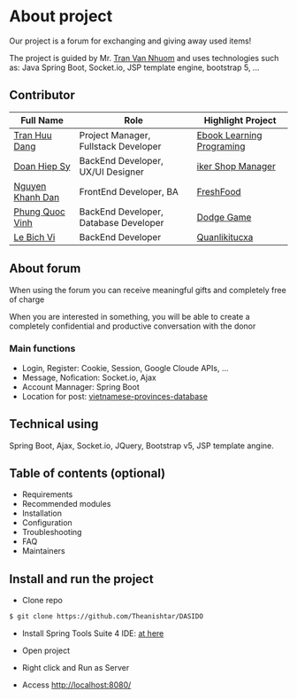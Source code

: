 # About project

Our project is a forum for exchanging and giving away used items!

The project is guided by Mr. [Tran Van Nhuom](https://thaynhuom.edu.vn/) and uses technologies such as: Java Spring Boot, Socket.io, JSP template engine, bootstrap 5, ...

## Contributor
| Full Name | Role | Highlight Project |
|-----------|------|--------------------|
|[Tran Huu Dang]() | Project Manager, Fullstack Developer | [Ebook Learning Programing](https://angurvad-5559e.web.app/)  
|[Doan Hiep Sy]() | BackEnd Developer, UX/UI Designer | [iker Shop Manager](https://github.com/DoanSy16/biker-shop-manager)  
|[Nguyen Khanh Dan]() | FrontEnd Developer, BA | [FreshFood](https://github.com/NguyenKhanhDan/FreshFood)  
|[Phung Quoc Vinh]() | BackEnd Developer, Database Developer | [Dodge Game](https://github.com/Dinhisme/DodgeGame)  
|[Le Bich Vi]() | BackEnd Developer | [Quanlikitucxa](https://github.com/TheBank0911/Quanlikitucxa)



## About forum 
When using the forum you can receive meaningful gifts and completely free of charge

When you are interested in something, you will be able to create a completely confidential and productive conversation with the donor

### Main functions
- Login, Register: Cookie, Session, Google Cloude APIs, ...
- Message, Nofication: Socket.io, Ajax
- Account Mannager: Spring Boot
- Location for post: [vietnamese-provinces-database](https://github.com/dangtranhuu/vietnamese-provinces-database)

## Technical using

Spring Boot, Ajax, Socket.io, JQuery, Bootstrap v5, JSP template angine.



## Table of contents (optional)

- Requirements
- Recommended modules
- Installation
- Configuration
- Troubleshooting
- FAQ
- Maintainers

## Install and run the project

- Clone repo
```bash
$ git clone https://github.com/Theanishtar/DASIDO
```

- Install Spring Tools Suite 4 IDE: [at here](https://spring.io/tools)

- Open project 

- Right click and Run as Server

- Access [http://localhost:8080/](http://localhost:8080/)
